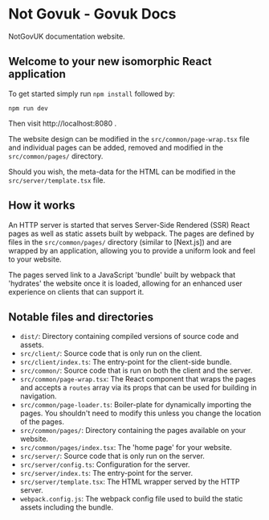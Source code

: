 Not Govuk - Govuk Docs
======================

NotGovUK documentation website.


Welcome to your new isomorphic React application
------------------------------------------------

To get started simply run `npm install` followed by:

```shell
npm run dev
```

Then visit http://localhost:8080 .

The website design can be modified in the `src/common/page-wrap.tsx`
file and individual pages can be added, removed and modified in the
`src/common/pages/` directory.

Should you wish, the meta-data for the HTML can be modified in the
`src/server/template.tsx` file.


How it works
------------

An HTTP server is started that serves Server-Side Rendered (SSR) React
pages as well as static assets built by webpack. The pages are defined
by files in the `src/common/pages/` directory (similar to [Next.js]) and
are wrapped by an application, allowing you to provide a uniform look
and feel to your website.

The pages served link to a JavaScript 'bundle' built by webpack that
'hydrates' the website once it is loaded, allowing for an enhanced user
experience on clients that can support it.


Notable files and directories
-----------------------------

- `dist/`: Directory containing compiled versions of source code and assets.
- `src/client/`: Source code that is only run on the client.
- `src/client/index.ts`: The entry-point for the client-side bundle.
- `src/common/`: Source code that is run on both the client and the server.
- `src/common/page-wrap.tsx`: The React component that wraps the pages and accepts a `routes` array via its props that can be used for building in navigation.
- `src/common/page-loader.ts`: Boiler-plate for dynamically importing the pages. You shouldn't need to modify this unless you change the location of the pages.
- `src/common/pages/`: Directory containing the pages available on your website.
- `src/common/pages/index.tsx`: The 'home page' for your website.
- `src/server/`: Source code that is only run on the server.
- `src/server/config.ts`: Configuration for the server.
- `src/server/index.ts`: The entry-point for the server.
- `src/server/template.tsx`: The HTML wrapper served by the HTTP server.
- `webpack.config.js`: The webpack config file used to build the static assets including the bundle.
